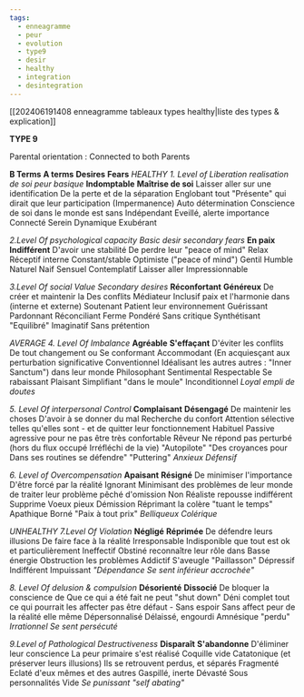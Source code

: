 ```yaml
---
tags:
  - enneagramme
  - peur
  - evolution
  - type9
  - desir
  - healthy
  - integration
  - desintegration
---
```

[[202406191408 enneagramme tableaux types healthy|liste des types & explication]]

**TYPE 9**

Parental orientation : Connected to both Parents

**B Terms**                 **A terms**                 **Desires**                           **Fears**
*HEALTHY*
*1. Level of Liberation*                   *realisation de soi*                    *peur basique*
**Indomptable**            **Maîtrise de soi**       Laisser aller sur une identification  De la perte et de la séparation
Englobant tout          "Présente"                 qui dirait que leur participation    (Impermanence)
Auto détermination   Conscience de soi     dans le monde est sans 
Indépendant              Eveillé, alerte             importance
Connecté                    Serein
Dynamique                 Exubérant

*2.Level Of psychological capacity*      *Basic desir*            *secondary fears*
**En paix**               **Indifférent**            D'avoir une stabilité     De perdre leur "peace of mind"
Relax                   Réceptif                  interne
Constant/stable  Optimiste               ("peace of mind")
Gentil                  Humble
Naturel                Naif
Sensuel                Contemplatif
Laisser aller          Impressionnable

*3.Level Of social Value*                *Secondary desires*
**Réconfortant**    **Généreux**              De créer et maintenir la      Des conflits
Médiateur           Inclusif                  paix et l'harmonie dans       (interne et externe)
Soutenant           Patient                   leur environnement
Guérissant           Pardonnant
Réconciliant        Ferme
Pondéré              Sans critique
Synthétisant        "Equilibré"
Imaginatif            Sans prétention

*AVERAGE*
*4. Level Of Imbalance*
**Agréable**              **S'effaçant**                  D'éviter les conflits            De tout changement ou
Se conformant      Accommodant           (En acquiesçant aux           perturbation significative
Conventionnel      Idéalisant les autres    autres : "Inner Sanctum")   dans leur monde
Philosophant        Sentimental
Respectable          Se rabaissant
Plaisant                 Simplifiant
"dans le moule"    Inconditionnel
*Loyal*                     *empli de doutes*

*5. Level Of interpersonal Control*
**Complaisant**              **Désengagé**              De maintenir les choses   D'avoir à se donner du mal
Recherche du confort Attention sélective   telles qu'elles sont -         et de quitter leur fonctionnement
Habituel                      Passive agressive      pour ne pas être               très confortable
Rêveur                         Ne répond pas         perturbé (hors du flux
occupé                         Irréfléchi                  de la vie)
"Autopilote"                "Des croyances pour
Dans ses routines         se défendre"
"Puttering"                   *Anxieux*
*Défensif*

*6. Level of Overcompensation*
**Apaisant**                **Résigné**                      De minimiser l'importance         D'être forcé par la réalité
Ignorant                  Minimisant                 des problèmes de leur monde   de traiter leur problème
pêché d'omission    Non Réaliste
repousse                 indifférent
Supprime                Voeux pieux
Démission               Réprimant la colère
"tuant le temps"      Apathique
Borné                       "Paix à tout prix"
*Belliqueux*                *Colérique*

*UNHEALTHY*
*7.Level Of Violation*
**Négligé**              **Réprimée**                 De défendre leurs illusions     De faire face à la réalité
Irresponsable      Indisponible              que tout est ok                       et particulièrement 
Ineffectif              Obstiné                                                                     reconnaître leur rôle dans
Basse énergie      Obstruction                                                              les problèmes
Addictif                S'aveugle
"Paillasson"          Dépressif
Indifférent            Impuissant
*"Dépendance*      *Se sent inférieur*
 *accrochée"*
 
*8. Level Of delusion & compulsion*
**Désorienté**         **Dissocié**                    De bloquer la conscience de       Que ce qui a été fait ne peut 
"shut down"        Déni complet            tout ce qui pourrait les affecter   pas être défaut -
Sans espoir          Sans affect                                                                    peur de la réalité elle même
Dépersonnalisé    Délaissé, engourdi
Amnésique           "perdu"
*Irrationnel*             *Se sent persécuté*

*9.Level of Pathological Destructiveness*
**Disparaît**                 **S'abandonne**       D'éliminer leur conscience         La peur primaire s'est réalisé
Coquille vide            Catatonique         (et préserver leurs illusions)        Ils se retrouvent perdus, et séparés
Fragmenté               Eclaté                                                                        d'eux mêmes et des autres
Gaspillé, inerte         Dévasté
Sous personnalités   Vide
*Se punissant*              *"self abating"*